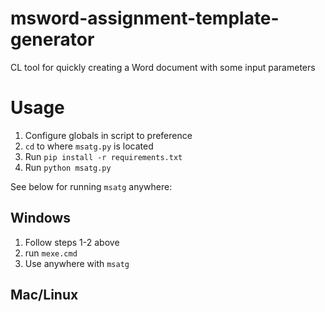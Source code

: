 # msword-assignment-template-generator
CL tool for quickly creating a Word document with some input parameters

# Usage
1. Configure globals in script to preference
2. `cd` to where `msatg.py` is located
3. Run `pip install -r requirements.txt`
4. Run `python msatg.py`

See below for running `msatg` anywhere:

## Windows
1. Follow steps 1-2 above
2. run `mexe.cmd`
3. Use anywhere with `msatg`

## Mac/Linux